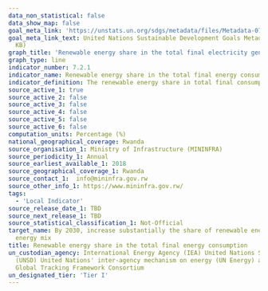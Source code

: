 ```yaml
---
data_non_statistical: false
data_show_map: false
goal_meta_link: 'https://unstats.un.org/sdgs/metadata/files/Metadata-07-02-01.pdf '
goal_meta_link_text: United Nations Sustainable Development Goals Metadata (PDF 216
  KB)
graph_title: 'Renewable energy share in the total final electricity generation'
graph_type: line
indicator_number: 7.2.1
indicator_name: Renewable energy share in the total final energy consumption
indicator_definition: The renewable energy share in total final consumption is the percentage of final consumption of energy that is derived from renewable resources. 
source_active_1: true
source_active_2: false
source_active_3: false
source_active_4: false
source_active_5: false
source_active_6: false
computation_units: Percentage (%)
national_geographical_coverage: Rwanda
source_organisation_1: Ministry of Infrastructure (MININFRA)
source_periodicity_1: Annual
source_earliest_available_1: 2018
source_geographical_coverage_1: Rwanda
source_contact_1:  info@mininfra.gov.rw
source_other_info_1: https://www.mininfra.gov.rw/
tags:
  - 'Local Indicator'
source_release_date_1: TBD
source_next_release_1: TBD
source_statistical_classification_1: Not-Official
target_name: By 2030, increase substantially the share of renewable energy in the global
  energy mix
title: Renewable energy share in the total final energy consumption
un_custodian_agency: International Energy Agency (IEA) United Nations Statistics Division
  (UNSD) United Nations' inter-agency mechanism on energy (UN Energy) and the SE4ALL
  Global Tracking Framework Consortium
un_designated_tier: 'Tier I'
---
```

